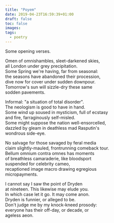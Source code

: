 ```yaml
---
title: "Poyem"
date: 2019-04-23T16:59:39+01:00
draft: false
toc: false
images:
tags: 
  - poetry
---
```

Some opening verses.

Omen of omnishambles, sleet-darkened skies,  
all London under grey precipitation.  
Some Spring we're having, far from seasonal:  
the seasons have abandoned their procession,  
dive now for cover under sudden downpour.  
Tomorrow's sun will sizzle-dry these same  
sodden pavements.

Informal: "a situation of total disorder".  
The neologism is good to have in hand.  
Some wind up soused in mysticism, full of ecstasy  
and fire, farraginously self-misled.  
Some might suppose the nation well-ensorcelled,  
dazzled by gleam in deathless mad Rasputin's  
wondrous side-eye.

No salvage for those savaged by feral media  
claim slightly-mauled, frontrunning comeback tour.  
Bellum omnium contra omnes has moments  
of breathless camaraderie, like bloodsport  
suspended for celebrity cameo,  
recaptioned image macro drawing egregious  
micropayments.

I cannot say I saw the point of Dryden  
at nineteen. This likewise may elude you.  
In which case let it go. It may come anon.  
Dryden is funnier, or alleged to be.  
Don't judge me by my knock-kneed prosody:  
everyone has their off-day, or decade, or  
ageless aeon.

